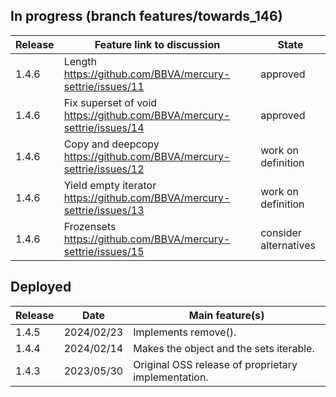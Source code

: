 ## In progress (branch features/towards_146)

| Release  | Feature link to discussion | State |
| -------- | -------------------------- | ----- |
| 1.4.6 | Length https://github.com/BBVA/mercury-settrie/issues/11 | approved |
| 1.4.6 | Fix superset of void https://github.com/BBVA/mercury-settrie/issues/14 | approved |
| 1.4.6 | Copy and deepcopy https://github.com/BBVA/mercury-settrie/issues/12 | work on definition |
| 1.4.6 | Yield empty iterator https://github.com/BBVA/mercury-settrie/issues/13 | work on definition |
| 1.4.6 | Frozensets https://github.com/BBVA/mercury-settrie/issues/15 | consider alternatives |

## Deployed

| Release  | Date | Main feature(s) |
| -------- | ---- | --------------- |
| 1.4.5 | 2024/02/23 | Implements remove(). |
| 1.4.4 | 2024/02/14 | Makes the object and the sets iterable. |
| 1.4.3 | 2023/05/30 | Original OSS release of proprietary implementation. |
